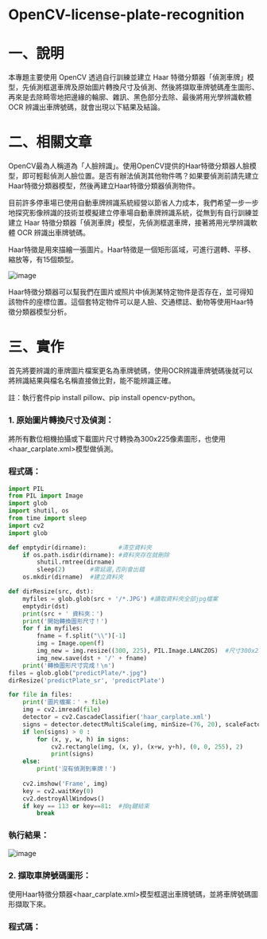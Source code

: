 # OpenCV-license-plate-recognition
# 一、說明
本專題主要使用 OpenCV 透過自行訓練並建立 Haar 特徵分類器「偵測車牌」模型，先偵測框選車牌及原始圖片轉換尺寸及偵測、然後將擷取車牌號碼產生圖形、再來是去除畸零地把邊緣的輪廓、雜訊、黑色部分去除、最後將用光學辨識軟體 OCR 辨識出車牌號碼，就會出現以下結果及結論。
# 二、相關文章
OpenCV最為人稱道為「人臉辨識」。使用OpenCV提供的Haar特徵分類器人臉模型，即可輕鬆偵測人臉位置。是否有辦法偵測其他物件嗎？如果要偵測前請先建立Haar特徵分類器模型，然後再建立Haar特徵分類器偵測物件。

目前許多停車場已使用自動車牌辨識系統經營以節省人力成本，我們希望一步一步地探究影像辨識的技術並模擬建立停車場自動車牌辨識系統，從無到有自行訓練並建立 Haar 特徵分類器「偵測車牌」模型，先偵測框選車牌，接著將用光學辨識軟體 OCR 辨識出車牌號碼。

Haar特徵是用來描繪一張圖片。Haar特徵是一個矩形區域，可進行選轉、平移、縮放等，有15個類型。

![image](https://github.com/LonelyCaesar/OpenCV-license-plate-recognition/assets/101235367/3321f368-9a6c-48b8-899a-056494d02a2c)

Haar特徵分類器可以幫我們在圖片或照片中偵測某特定物件是否存在，並可得知該物件的座標位置。這個套特定物件可以是人臉、交通標誌、動物等使用Haar特徵分類器模型分析。
# 三、實作
首先將要辨識的車牌圖片檔案更名為車牌號碼，使用OCR辨識車牌號碼後就可以將辨識結果與檔名名稱直接做比對，能不能辨識正確。

註：執行套件pip install pillow、pip install opencv-python。

### 1.	原始圖片轉換尺寸及偵測：
將所有數位相機拍攝或下載圖片尺寸轉換為300x225像素圖形，也使用<haar_carplate.xml>模型做偵測。
### 程式碼：
``` Python
import PIL
from PIL import Image
import glob
import shutil, os
from time import sleep
import cv2
import glob

def emptydir(dirname):         #清空資料夾
    if os.path.isdir(dirname): #資料夾存在就刪除
        shutil.rmtree(dirname)
        sleep(2)       #需延遲,否則會出錯
    os.mkdir(dirname)  #建立資料夾

def dirResize(src, dst):
    myfiles = glob.glob(src + '/*.JPG') #讀取資料夾全部jpg檔案
    emptydir(dst)
    print(src + ' 資料夾：')
    print('開始轉換圖形尺寸！')
    for f in myfiles:
        fname = f.split("\\")[-1]
        img = Image.open(f)
        img_new = img.resize((300, 225), PIL.Image.LANCZOS)  #尺寸300x225
        img_new.save(dst + '/' + fname)
    print('轉換圖形尺寸完成！\n')
files = glob.glob("predictPlate/*.jpg")
dirResize('predictPlate_sr', 'predictPlate')

for file in files:
    print('圖片檔案：' + file)
    img = cv2.imread(file)
    detector = cv2.CascadeClassifier('haar_carplate.xml')
    signs = detector.detectMultiScale(img, minSize=(76, 20), scaleFactor=1.1, minNeighbors=4)
    if len(signs) > 0 :
        for (x, y, w, h) in signs:          
            cv2.rectangle(img, (x, y), (x+w, y+h), (0, 0, 255), 2)  
            print(signs)
    else:
        print('沒有偵測到車牌！')
    
    cv2.imshow('Frame', img)
    key = cv2.waitKey(0)
    cv2.destroyAllWindows()
    if key == 113 or key==81:  #按q鍵結束
        break
```
### 執行結果：
![image](https://github.com/LonelyCaesar/OpenCV-license-plate-recognition/assets/101235367/e21ee51c-fabe-4183-bf84-ef569764cdcc)

### 2.	擷取車牌號碼圖形：
使用Haar特徵分類器<haar_carplate.xml>模型框選出車牌號碼，並將車牌號碼圖形擷取下來。
### 程式碼：

